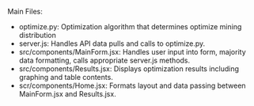 Main Files:

- optimize.py: Optimization algorithm that determines optimize mining distribution
- server.js: Handles API data pulls and calls to optimize.py.
- src/components/MainForm.jsx: Handles user input into form, majority data formatting, calls appropriate server.js methods.
- src/components/Results.jsx: Displays optimization results including graphing and table contents.
- scr/components/Home.jsx: Formats layout and data passing between MainForm.jsx and Results.jsx.
